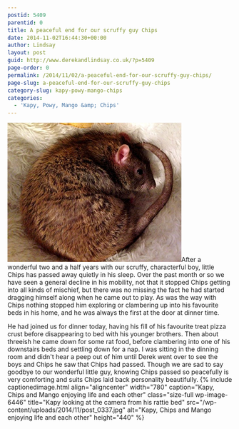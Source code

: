 ```yaml
---
postid: 5409
parentid: 0
title: A peaceful end for our scruffy guy Chips
date: 2014-11-02T16:44:30+00:00
author: Lindsay
layout: post
guid: http://www.derekandlindsay.co.uk/?p=5409
page-order: 0
permalink: /2014/11/02/a-peaceful-end-for-our-scruffy-guy-chips/
page-slug: a-peaceful-end-for-our-scruffy-guy-chips
category-slug: kapy-powy-mango-chips
categories:
  - 'Kapy, Powy, Mango &amp; Chips'
---
```

<img class="alignright size-full wp-image-6443" title="Our gorgeous rat, Chips curled up asleep" src="/wp-content/uploads/2014/11/post_2164.jpg" alt="Our gorgeous rat, Chips curled up asleep" width="390" height="312" />After a wonderful two and a half years with our scruffy, characterful boy, little Chips has passed away quietly in his sleep. Over the past month or so we have seen a general decline in his mobility, not that it stopped Chips getting into all kinds of mischief, but there was no missing the fact he had started dragging himself along when he came out to play. As was the way with Chips nothing stopped him exploring or clambering up into his favourite beds in his home, and he was always the first at the door at dinner time.

He had joined us for dinner today, having his fill of his favourite treat pizza crust before disappearing to bed with his younger brothers. Then about threeish he came down for some rat food, before clambering into one of his downstairs beds and settling down for a nap. I was sitting in the dinning room and didn't hear a peep out of him until Derek went over to see the boys and Chips he saw that Chips had passed. Though we are sad to say goodbye to our wonderful little guy, knowing Chips passed so peacefully is very comforting and suits Chips laid back personality beautifully. {% include captionedimage.html align="aligncenter" width="780" caption="Kapy, Chips and Mango enjoying life and each other" class="size-full wp-image-6446" title="Kapy looking at the camera from his rattie bed" src="/wp-content/uploads/2014/11/post_0337.jpg" alt="Kapy, Chips and Mango enjoying life and each other" height="440" %}